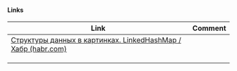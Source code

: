 

#### Links
| Link                                                                                            | Comment |
| ----------------------------------------------------------------------------------------------- | ------- |
| [Структуры данных в картинках. LinkedHashMap / Хабр (habr.com)](https://habr.com/ru/articles/129037/) |         |
|                                                                                                 |         |
|                                                                                                 |         |
|                                                                                                 |         |


